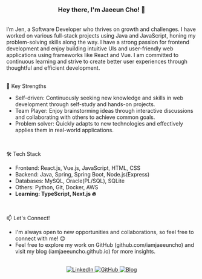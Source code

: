 <div align="center">
  <h3>Hey there, I'm Jaeeun Cho! 👋</h3>
</div>
<br>

<div>
  I’m Jen, a Software Developer who thrives on growth and challenges.
  I have worked on various full-stack projects using Java and JavaScript, honing my problem-solving skills along the way. I have a strong passion for frontend development and enjoy building intuitive UIs and user-friendly web applications using frameworks like React and Vue. I am committed to continuous learning and strive to create better user experiences through thoughtful and efficient development.
</div>
<br>

<div>
  <p>🚀 Key Strengths</p>
  <ul>
    <li>
      Self-driven: Continuously seeking new knowledge and skills in web development through self-study and hands-on projects.
    </li>
    <li>  
      Team Player: Enjoy brainstorming ideas through interactive discussions and collaborating with others to achieve common goals.
    </li>
    <li>
      Problem solver: Quickly adapts to new technologies and effectively applies them in real-world applications.
    </li>
  </ul>
</div>
<br>

<div>
  <p>🛠 Tech Stack</p>
  <ul>
    <li>
      Frontend: React.js, Vue.js, JavaScript, HTML, CSS
    </li>
    <li>  
      Backend: Java, Spring, Spring Boot, Node.js(Express)
    </li>
    <li>
      Databases: MySQL, Oracle(PL/SQL), SQLite
    </li>
    <li>
      Others: Python, Git, Docker, AWS
    </li>
    <li>
      <b>Learning: TypeScript, Next.js 🔥 </b>
    </li>
  </ul>
</div>
<br>

<div>
  <p>📫 Let's Connect!</p>
  <ul>
    <li>
      I'm always open to new opportunities and collaborations, so feel free to connect with me! 😊
    </li>
    <li>
      Feel free to explore my work on GitHub (github.com/iamjaeeuncho) and visit my blog (iamjaeeuncho.github.io) for more insights.
    </li>
  </ul>
</div>
<br>

<div align="center">
  <a href="https://www.linkedin.com/in/jaeeuncho" target="_blank" rel="noopener noreferrer" title="LinkedIn">
    <img src="https://img.shields.io/badge/LinkedIn-0077B5?style=flat&logo=linkedin&logoColor=white" alt="LinkedIn"/>
  </a>
  <a href="https://github.com/iamjaeeuncho" target="_blank" rel="noopener noreferrer" title="GitHub">
    <img src="https://img.shields.io/badge/GitHub-181717?style=flat&logoColor=white" alt="GitHub"/>
  </a>
  <a href="https://iamjaeeuncho.github.io" target="_blank" rel="noopener noreferrer" title="Website">
    <img src="https://img.shields.io/badge/Website-FFA500?style=flat&logoColor=white" alt="Blog"/>
  </a>
</div>
